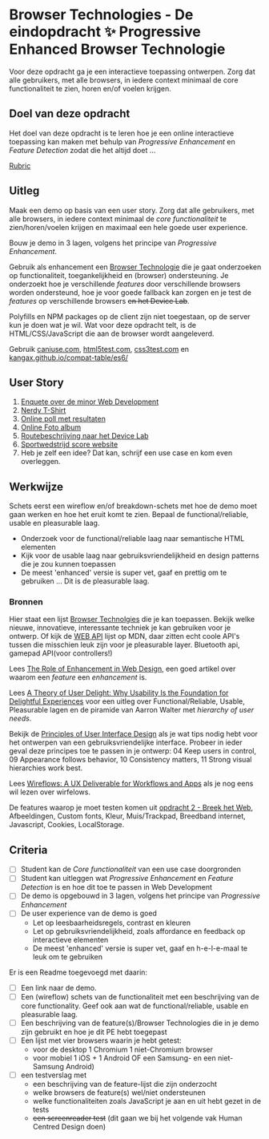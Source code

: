 # Browser Technologies - De eindopdracht ✨ Progressive Enhanced Browser Technologie

Voor deze opdracht ga je een interactieve toepassing ontwerpen. Zorg dat alle gebruikers, met alle browsers, in iedere context minimaal de core functionaliteit te zien, horen en/of voelen krijgen.



## Doel van deze opdracht

Het doel van deze opdracht is te leren hoe je een online interactieve toepassing kan maken met behulp van _Progressive Enhancement_ en _Feature Detection_ zodat die het altijd doet ...

[Rubric](https://docs.google.com/spreadsheets/d/1MV3BWwwg_Zz1n-S_qOM4iSm4gA4M6g0xAxGacyaPuac/)

## Uitleg

Maak een demo op basis van een user story. Zorg dat alle gebruikers, met alle browsers, in iedere context minimaal de _core functionaliteit_ te zien/horen/voelen krijgen en maximaal een hele goede user experience.

Bouw je demo in 3 lagen, volgens het principe van _Progressive Enhancement_.

Gebruik als enhancement een [Browser Technologie](https://platform.html5.org) die je gaat onderzoeken op functionaliteit, toegankelijkheid en (browser) ondersteuning.
Je onderzoekt hoe je verschillende _features_ door verschillende browsers worden ondersteund, hoe je voor goede fallback kan zorgen en je test de _features_ op verschillende browsers <del>en het Device Lab</del>.

Polyfills en NPM packages op de client zijn niet toegestaan, op de server kun je doen wat je wil. Wat voor deze opdracht telt, is de HTML/CSS/JavaScript die aan de browser wordt aangeleverd.

Gebruik [caniuse.com](https://caniuse.com), [html5test.com](https://html5test.com), [css3test.com](http://css3test.com) en [kangax.github.io/compat-table/es6/](https://kangax.github.io/compat-table/es6/)


## User Story

1. [Enquete over de minor Web Development](Usecase-enquete.md)
2. [Nerdy T-Shirt](Usecase-t-nerdy-shirt.md)
3. [Online poll met resultaten](Usecase-online-poll.md)
4. [Online Foto album](Usecase-online-foto-album.md)
5. [Routebeschrijving naar het Device Lab](Usecase-routebeschrijving-device-lab.md)
6. [Sportwedstrijd score website](Usecase-score-website.md)
7. Heb je zelf een idee? Dat kan, schrijf een use case en kom even overleggen.

## Werkwijze

Schets eerst een wireflow en/of breakdown-schets met hoe de demo moet gaan werken en hoe het eruit komt te zien. Bepaal de functional/reliable, usable en pleasurable laag.

- Onderzoek voor de functional/reliable laag naar semantische HTML elementen
- Kijk voor de usable laag naar gebruiksvriendelijkheid en design patterns die je zou kunnen toepassen
- De meest 'enhanced' versie is super vet, gaaf en prettig om te gebruiken … Dit is de pleasurable laag.

### Bronnen

Hier staat een lijst [Browser Technolgies](https://platform.html5.org/) die je kan toepassen. Bekijk welke nieuwe, innovatieve, interessante techniek je kan gebruiken voor je ontwerp. Of kijk de [WEB API](https://developer.mozilla.org/en-US/docs/Web/API) lijst op MDN, daar zitten echt coole API's tussen die misschien leuk zijn voor je pleasurable layer. Bluetooth api, gamepad API(voor controllers!)

Lees 
[The Role of Enhancement in Web Design](https://www.nngroup.com/articles/enhancement/), een goed artikel over waarom een _feature_ een _enhancement_ is.

Lees 
[A Theory of User Delight: Why Usability Is the Foundation for Delightful Experiences](https://www.nngroup.com/articles/theory-user-delight/) voor een uitleg over Functional/Reliable, Usable, Pleasurable lagen en de piramide van Aarron Walter met _hierarchy of user needs_.

Bekijk de [Principles of User Interface Design](http://bokardo.com/principles-of-user-interface-design/) als je wat tips nodig hebt voor het ontwerpen van een gebruiksvriendelijke interface. Probeer in ieder geval deze principes toe te passen in je ontwerp: 04 Keep users in control, 09 Appearance follows behavior, 10 Consistency matters, 11 Strong visual hierarchies work best.

Lees [Wireflows: A UX Deliverable for Workflows and Apps](https://www.nngroup.com/articles/wireflows/) als je nog eens wil lezen over wirfelows. 

De features waarop je moet testen komen uit [opdracht 2 - Breek het Web](https://github.com/cmda-minor-web/browser-technologies-2021/blob/master/course/Opdracht2.md), Afbeeldingen, Custom fonts, Kleur, Muis/Trackpad, Breedband internet, Javascript, Cookies, LocalStorage.






## Criteria

- [ ]	Student kan de _Core functionaliteit_ van een use case doorgronden
- [ ]	Student kan uitleggen wat _Progressive Enhancement_ en _Feature Detection_ is en hoe dit toe te passen in Web Development
- [ ]	De demo is opgebouwd in 3 lagen, volgens het principe van _Progressive Enhancement_
- [ ]	De user experience van de demo is goed
	-	Let op leesbaarheidsregels, contrast en kleuren
	-	Let op gebruiksvriendelijkheid, zoals affordance en feedback op interactieve elementen
	-	De meest 'enhanced' versie is super vet, gaaf en h-e-l-e-maal te leuk om te gebruiken


Er is een Readme toegevoegd met daarin:
- [ ] Een link naar de demo.
- [ ] Een (wireflow) schets van de functionaliteit met een beschrijving van de core functionality. Geef ook aan wat de functional/reliable, usable en pleasurable laag.
- [ ] Een beschrijving van de feature(s)/Browser Technologies die in je demo zijn gebruikt en hoe je dit PE hebt toegepast
- [ ] Een lijst met vier browsers waarin je hebt getest:
	- voor de desktop 1 Chromium 1 niet-Chromium browser
	- voor mobiel 1 iOS + 1 Android OF een Samsung- en een niet-Samsung Android)
- [ ]  een testverslag met
	- een beschrijving van de feature-lijst die zijn onderzocht
	- welke browsers de feature(s) wel/niet ondersteunen
	- welke functionaliteiten zoals JavaScript je aan en uit hebt gezet in de tests
	- <del>een screenreader test</del> (dit gaan we bij het volgende vak Human Centred Design doen)





<!--

MUIS
TOETSENBORD
TOUCH

-->
